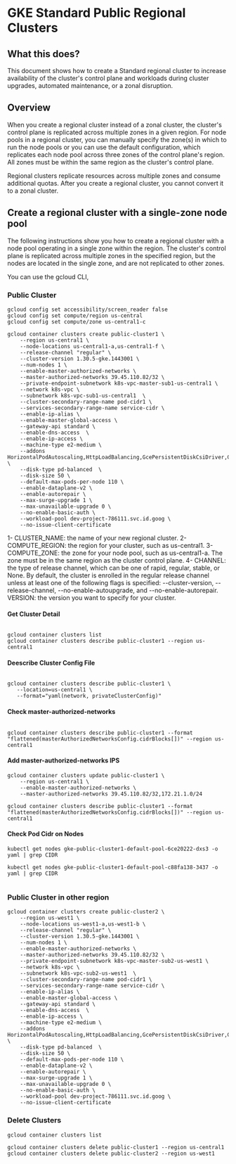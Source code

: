 # GKE Standard Public Regional Clusters


## What this does?

This document shows how to create a Standard regional cluster to increase availability of the cluster's control plane and workloads during cluster upgrades, automated maintenance, or a zonal disruption.

## Overview
When you create a regional cluster instead of a zonal cluster, the cluster's control plane is replicated across multiple zones in a given region. For node pools in a regional cluster, you can manually specify the zone(s) in which to run the node pools or you can use the default configuration, which replicates each node pool across three zones of the control plane's region. All zones must be within the same region as the cluster's control plane.

Regional clusters replicate resources across multiple zones and consume additional quotas.
After you create a regional cluster, you cannot convert it to a zonal cluster.

## Create a regional cluster with a single-zone node pool
The following instructions show you how to create a regional cluster with a node pool operating in a single zone within the region. The cluster's control plane is replicated across multiple zones in the specified region, but the nodes are located in the single zone, and are not replicated to other zones.

You can use the gcloud CLI,

### Public Cluster 

```
gcloud config set accessibility/screen_reader false
gcloud config set compute/region us-central
gcloud config set compute/zone us-central1-c

```

```
gcloud container clusters create public-cluster1 \
    --region us-central1 \
    --node-locations us-central1-a,us-central1-f \
    --release-channel "regular" \
    --cluster-version 1.30.5-gke.1443001 \
    --num-nodes 1 \
    --enable-master-authorized-networks \
    --master-authorized-networks 39.45.110.82/32 \
    --private-endpoint-subnetwork k8s-vpc-master-sub1-us-central1 \
    --network k8s-vpc \
    --subnetwork k8s-vpc-sub1-us-central1  \
    --cluster-secondary-range-name pod-cidr1 \
    --services-secondary-range-name service-cidr \
    --enable-ip-alias \
    --enable-master-global-access \
    --gateway-api standard \
    --enable-dns-access  \
    --enable-ip-access \
    --machine-type e2-medium \
    --addons HorizontalPodAutoscaling,HttpLoadBalancing,GcePersistentDiskCsiDriver,GcpFilestoreCsiDriver \
    --disk-type pd-balanced  \
    --disk-size 50 \
    --default-max-pods-per-node 110 \
    --enable-dataplane-v2 \
    --enable-autorepair \
    --max-surge-upgrade 1 \
    --max-unavailable-upgrade 0 \
    --no-enable-basic-auth \
    --workload-pool dev-project-786111.svc.id.goog \
    --no-issue-client-certificate

```

1- CLUSTER_NAME: the name of your new regional cluster.
2- COMPUTE_REGION: the region for your cluster, such as us-central1.
3- COMPUTE_ZONE: the zone for your node pool, such as us-central1-a. The zone must be in the same region as the cluster control plane.
4- CHANNEL: the type of release channel, which can be one of rapid, regular, stable, or None. By default, the cluster is enrolled in the regular release channel unless at least one of the following flags is specified: --cluster-version, --release-channel, --no-enable-autoupgrade, and --no-enable-autorepair.
VERSION: the version you want to specify for your cluster.

#### Get Cluster Detail

```

gcloud container clusters list
gcloud container clusters describe public-cluster1 --region us-central1

```

#### Deescribe Cluster Config File

```

gcloud container clusters describe public-cluster1 \
   --location=us-central1 \
   --format="yaml(network, privateClusterConfig)"

```   

#### Check master-authorized-networks 

```

gcloud container clusters describe public-cluster1 --format "flattened(masterAuthorizedNetworksConfig.cidrBlocks[])" --region us-central1  

```

#### Add master-authorized-networks  IPS

```
gcloud container clusters update public-cluster1 \
    --region us-central1 \
    --enable-master-authorized-networks \
    --master-authorized-networks 39.45.110.82/32,172.21.1.0/24

gcloud container clusters describe public-cluster1 --format "flattened(masterAuthorizedNetworksConfig.cidrBlocks[])" --region us-central1      

```

#### Check Pod Cidr on Nodes

```
kubectl get nodes gke-public-cluster1-default-pool-6ce20222-dxs3 -o yaml | grep CIDR

kubectl get nodes gke-public-cluster1-default-pool-c88fa138-3437 -o yaml | grep CIDR
      
```

### Public Cluster in other region

```
gcloud container clusters create public-cluster2 \
    --region us-west1 \
    --node-locations us-west1-a,us-west1-b \
    --release-channel "regular" \
    --cluster-version 1.30.5-gke.1443001 \
    --num-nodes 1 \
    --enable-master-authorized-networks \
    --master-authorized-networks 39.45.110.82/32 \
    --private-endpoint-subnetwork k8s-vpc-master-sub2-us-west1 \
    --network k8s-vpc \
    --subnetwork k8s-vpc-sub2-us-west1  \
    --cluster-secondary-range-name pod-cidr1 \
    --services-secondary-range-name service-cidr \
    --enable-ip-alias \
    --enable-master-global-access \
    --gateway-api standard \
    --enable-dns-access  \
    --enable-ip-access \
    --machine-type e2-medium \
    --addons HorizontalPodAutoscaling,HttpLoadBalancing,GcePersistentDiskCsiDriver,GcpFilestoreCsiDriver \
    --disk-type pd-balanced  \
    --disk-size 50 \
    --default-max-pods-per-node 110 \
    --enable-dataplane-v2 \
    --enable-autorepair \
    --max-surge-upgrade 1 \
    --max-unavailable-upgrade 0 \
    --no-enable-basic-auth \
    --workload-pool dev-project-786111.svc.id.goog \
    --no-issue-client-certificate

```

### Delete Clusters

```
gcloud container clusters list

gcloud container clusters delete public-cluster1 --region us-central1
gcloud container clusters delete public-cluster2 --region us-west1

```



